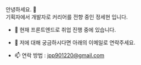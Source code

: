 안녕하세요. 👋 <br>
기획자에서 개발자로 커리어를 전향 중인 정세현 입니다. <br>

- 🔭 현재 프론트엔드로 취업 진행 중에 있습니다.

- 💬 저에 대해 궁금하시다면 아래의 이메일로 연락주세요.

- 📫 연락 방법 : jpp901220@gmail.com
